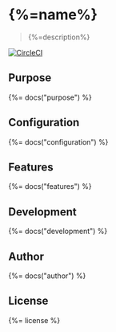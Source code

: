 # {%=name%}

> {%=description%}

[![CircleCI](https://img.shields.io/circleci/project/github/sammler/audit-log-service.svg)](https://circleci.com/gh/sammler/audit-log-service)

## Purpose
{%= docs("purpose") %}

## Configuration
{%= docs("configuration") %}

## Features
{%= docs("features") %}

## Development
{%= docs("development") %}

## Author
{%= docs("author") %}

## License
{%= license %}
